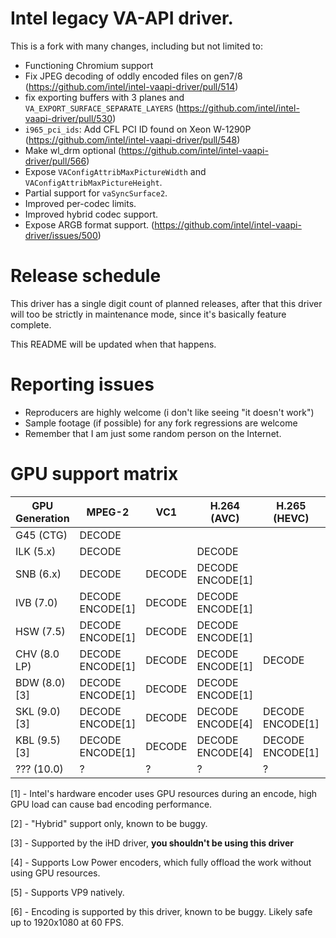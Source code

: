 # Intel legacy VA-API driver.

This is a fork with many changes, including but not limited to:

- Functioning Chromium support
- Fix JPEG decoding of oddly encoded files on gen7/8 (https://github.com/intel/intel-vaapi-driver/pull/514)
- fix exporting buffers with 3 planes and `VA_EXPORT_SURFACE_SEPARATE_LAYERS` (https://github.com/intel/intel-vaapi-driver/pull/530)
- `i965_pci_ids`: Add CFL PCI ID found on Xeon W-1290P (https://github.com/intel/intel-vaapi-driver/pull/548)
- Make wl_drm optional (https://github.com/intel/intel-vaapi-driver/pull/566)
- Expose `VAConfigAttribMaxPictureWidth` and `VAConfigAttribMaxPictureHeight`.
- Partial support for `vaSyncSurface2`.
- Improved per-codec limits.
- Improved hybrid codec support.
- Expose ARGB format support. (https://github.com/intel/intel-vaapi-driver/issues/500)

# Release schedule

This driver has a single digit count of planned releases, after that this driver will too be strictly
in maintenance mode, since it's basically feature complete.

This README will be updated when that happens.

# Reporting issues

- Reproducers are highly welcome (i don't like seeing "it doesn't work")
- Sample footage (if possible) for any fork regressions are welcome
- Remember that I am just some random person on the Internet.

# GPU support matrix

| GPU Generation | MPEG-2              | VC1    | H.264 (AVC)         | H.265 (HEVC)        | JPEG                | VP8                 | VP9                    |
|----------------|---------------------|--------|---------------------|---------------------|---------------------|---------------------|------------------------|
| G45 (CTG)      | DECODE              |        |                     |                     |                     |                     |                        |
| ILK (5.x)      | DECODE              |        | DECODE              |                     |                     |                     |                        |
| SNB (6.x)      | DECODE              | DECODE | DECODE<br>ENCODE[1] |                     |                     |                     |                        |
| IVB (7.0)      | DECODE<br>ENCODE[1] | DECODE | DECODE<br>ENCODE[1] |                     | DECODE              |                     |                        |
| HSW (7.5)      | DECODE<br>ENCODE[1] | DECODE | DECODE<br>ENCODE[1] |                     | DECODE              |                     | DECODE[2]              |
| CHV (8.0 LP)   | DECODE<br>ENCODE[1] | DECODE | DECODE<br>ENCODE[1] | DECODE              | DECODE<br>ENCODE[1] | DECODE<br>ENCODE[1] | DECODE[2]              |
| BDW (8.0) [3]  | DECODE<br>ENCODE[1] | DECODE | DECODE<br>ENCODE[1] |                     | DECODE              | DECODE              | DECODE[2]              |
| SKL (9.0) [3]  | DECODE<br>ENCODE[1] | DECODE | DECODE<br>ENCODE[4] | DECODE<br>ENCODE[1] | DECODE<br>ENCODE[1] | DECODE<br>ENCODE[1] | DECODE[2]              |
| KBL (9.5) [3]  | DECODE<br>ENCODE[1] | DECODE | DECODE<br>ENCODE[4] | DECODE<br>ENCODE[1] | DECODE<br>ENCODE[1] | DECODE<br>ENCODE[1] | DECODE[5]<br>ENCODE[6] |
| ??? (10.0)     | ?                   | ?      | ?                   | ?                   | ?                   | ?                   | ?                      |

[1] - Intel's hardware encoder uses GPU resources during an encode, high GPU load can cause bad encoding performance.

[2] - "Hybrid" support only, known to be buggy.

[3] - Supported by the iHD driver, **you shouldn't be using this driver**

[4] - Supports Low Power encoders, which fully offload the work without using GPU resources.

[5] - Supports VP9 natively.

[6] - Encoding is supported by this driver, known to be buggy. Likely safe up to 1920x1080 at 60 FPS.